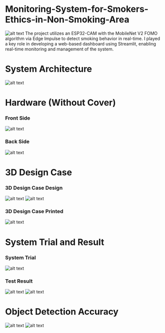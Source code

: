 # Monitoring-System-for-Smokers-Ethics-in-Non-Smoking-Area
![alt text](https://github.com/Aradea-Ikh1/Monitoring-System-for-Smokers-Ethics-in-Non-Smoking-Area/blob/master/Cover.jpg)
The project utilizes an ESP32-CAM with the MobileNet V2 FOMO algorithm via Edge Impulse to detect smoking behavior in real-time. I played a key role in developing a web-based dashboard using Streamlit, enabling real-time monitoring and management of the system.
<br />
# System Architecture
![alt text](https://github.com/Aradea-Ikh1/Monitoring-System-for-Smokers-Ethics-in-Non-Smoking-Area/blob/master/System%20Architecture.jpg)
<br />
# Hardware (Without Cover)
### Front Side
![alt text](https://github.com/Aradea-Ikh1/Monitoring-System-for-Smokers-Ethics-in-Non-Smoking-Area/blob/master/Setelah%20Solder_Sisi%20Depan.jpg)
### Back Side
![alt text](https://github.com/Aradea-Ikh1/Monitoring-System-for-Smokers-Ethics-in-Non-Smoking-Area/blob/master/Setelah%20Solder_Sisi%20Belakang.jpg)
<br />
# 3D Design Case
### 3D Design Case Design
![alt text](https://github.com/Aradea-Ikh1/Monitoring-System-for-Smokers-Ethics-in-Non-Smoking-Area/blob/master/3D%20Design_Engsel.jpg)
![alt text](https://github.com/Aradea-Ikh1/Monitoring-System-for-Smokers-Ethics-in-Non-Smoking-Area/blob/master/3D%20Design_Case_Rev.jpg)
### 3D Design Case Printed
![alt text](https://github.com/Aradea-Ikh1/Monitoring-System-for-Smokers-Ethics-in-Non-Smoking-Area/blob/master/Hasil%203D%20Print_Sisi%20Depan.jpg)
<br />
# System Trial and Result
### System Trial
![alt text](https://github.com/Aradea-Ikh1/Monitoring-System-for-Smokers-Ethics-in-Non-Smoking-Area/blob/master/System%20Trial.jpg)
### Test Result
![alt text](https://github.com/Aradea-Ikh1/Monitoring-System-for-Smokers-Ethics-in-Non-Smoking-Area/blob/master/Test%20Result_Yes.jpg)
![alt text](https://github.com/Aradea-Ikh1/Monitoring-System-for-Smokers-Ethics-in-Non-Smoking-Area/blob/master/Test%20Result_Yes.jpg)
<br />
# Object Detection Accuracy
![alt text](https://github.com/Aradea-Ikh1/Monitoring-System-for-Smokers-Ethics-in-Non-Smoking-Area/blob/master/Metrik%20Object%20Detection_Accuracy.jpg)
![alt text](https://github.com/Aradea-Ikh1/Monitoring-System-for-Smokers-Ethics-in-Non-Smoking-Area/blob/master/Metrik%20Object%20Detection_Table%20Accuracy.jpg)

